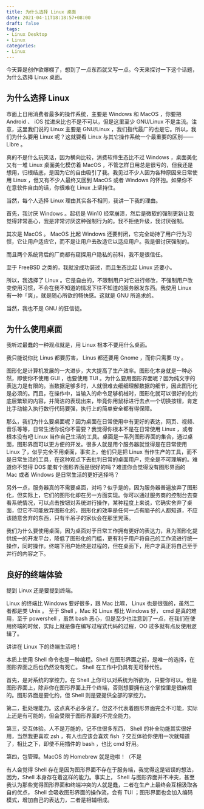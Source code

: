 ```yaml
---
title: 为什么选择 Linux 桌面
date: 2021-04-11T18:18:57+08:00
draft: false
tags:
- Linux Desktop
- Linux
categories:
- Linux
---
```


今天算是创作欲爆棚了，想到了一点东西就又写一点。今天来探讨一下这个话题，为什么选择 Linux 桌面。

## 为什么选择 Linux

市面上日用消费者最多的操作系统，主要是 Windows 和 MacOS ，你要把 Android 、 iOS 拉进来比也不是不可以，但是这里至少 GNU/Linux 不是主流。注意，这里我们说的 Linux 主要是 GNU/Linux ，我们指代最广的也是它。所以，我们为什么要用 Linux 呢？这就要看 Linux 与其它操作系统一个最重要的区别—— Libre 。

真的不是什么玩笑话，因为横向比较，消费软件生态比不过 Windows ，桌面美化又有一堆 Linux 桌面美化模仿着 MacOS ，不管怎样日用总是很亏的，但我还是想用，归根结底，是因为它的自由吸引了我。我见过不少人因为各种原因来日常使用 Linux ，但又有不少人最终又回到 MacOS 或者 Windows 的怀抱。如果你不在意软件自由的话，你很难在 Linux 上坚持住。

当然，每个人选择 Linux 理由其实各不相同，我讲一下我的理由。

首先，我讨厌 Windows 。起初是 Win10 经常崩溃，然后是微软的强制更新让我觉得非常恶心，我是非常讨厌这种强制行为的。我不拒绝升级，我讨厌强制。

其次是 MacOS 。 MacOS 比起 Windows 还要封闭，它完全劫持了用户行为习惯，它让用户适应它，而不是让用户去改造它以适应用户。我是很讨厌强制的。

而且两个系统背后的厂商都有窥探用户隐私的前科，我不是很信任。

至于 FreeBSD 之类的，我就没成功装过，而且生态比起 Linux 还要小。

所以，我选择了 Linux 。它是自由的，不限制用户对它进行修改，不强制用户改变使用习惯，不会在我不知道的情况下往不知道的服务器发东西。我使用 Linux 有一种「爽」，就是随心所欲的畅快感。这就是 GNU 所追求的。

当然，我也不是 GNU 的狂信徒。

## 为什么使用桌面

我听过最蠢的一种观点就是，用 Linux 根本不要用什么桌面。

我只能说你比 Linus 都要厉害， Linus 都还要用 Gnome ，而你只需要 tty 。

图形化是计算机发展的一大进步，大大提高了生产效率。图形化本身就是一种必然，即使你不使用 GUI ，也要使用 TUI 。为什么要用图形界面呢？因为纯文字的表达力是有限的。当数据足够多时，人就很难去细细理解数据的细节，因此图形化是必须的。而且，在操作中，当输入的命令足够机械时，图形化就可以很好的化约底层繁琐的内容，并简洁的表现出来，毕竟你用鼠标进行去点一个切换按钮，肯定比手动输入执行数行代码要强，执行上的简单安全都有得保障。

那么，我们为什么要桌面呢？因为桌面在日常使用中有更好的表达，网页、视频、音乐等等，日常生活你说你不需要？我觉得你根本不是在日常使用 Linux ，或者根本没有吧 Linux 当作自己生活的工具。桌面是一系列图形界面的集合，通过桌面，图形界面可以更方便的开发。很多人就是用个服务器就觉得是在日常使用 Linux 了，似乎完全不用桌面，事实上，他们只是把 Linux 当作生产的工具，而不是日常生活的工具，在这种观点下去批判日常的桌面用户，完全是不可理解的。难道你不觉得 DOS 能有个图形界面是很好的吗？难道你会觉得没有图形界面的 Mac 或者 Windows 是日常生活的更好选择吗？

另外一点，服务器真的不需要桌面，对吗？似乎是的，因为服务器普遍放弃了图形化，但实际上，它们的图形化却在另一方面实现。你可以通过服务商的控制台去查看系统情况，可以点击按钮对系统进行操作，某种程度上来说，它确实舍弃了桌面，但它不可能放弃图形化的，图形化的效率是任何一点有脑子的人都知道，不应该随意舍弃的东西，只有半吊子的家伙会在那里晃荡。

我们为什么要使用桌面，因为桌面对于日常工作拥有更好的表达力，且为图形化提供统一的开发平台，降低了图形化的门槛，更有利于用户将自己的工作流进行统一操作，同时操作。终端下用户始终是过程的，但在桌面下，用户才真正将自己至于并行的内容之下。

## 良好的终端体验

提到 Linux 还是要提到终端。

Linux 的终端比 Windows 要好很多，跟 Mac 比嘛， Linux 也是很强的，虽然二者都是类 Unix 。 至于 Shell ，Mac 和 Linux 都比 Windows 好， cmd 是真的难用，至于 powershell ，虽然 bash 恶心，但是至少也注意到了一点，在我们在使用终端的时候，实际上就是像在编写过程式代码的过程，OO 过多就有点反使用逻辑了。

讲讲在 Linux 下的终端生活吧！

本质上使用 Shell 命令也是一种编程。Shell 在图形界面之前，是唯一的选择，在图形界面之后也仍然没有死亡。 Shell 在工作中仍具有无可替代性。

首先，是对系统的掌控力。在 Shell 上你可以对系统为所欲为，只要你可以。但是图形界面上，除非你在图形界面上开个终端，否则想要拥有这个掌控里是很麻烦的。图形界面是要化约，但 Shell 则是要提供全部的掌控力。

第二，批处理能力。这点真不必多说了。但这不代表着图形界面完全不可能，实际上还是有可能的，但会受限于图形界面的不完全能力。

第三，交互体验。人不是万能的，记不住很多东西， Shell 的补全功能其实很好用，当然我更喜欢 zsh ，有人也应该会喜欢 fish ？交互体验你使用一次就知道了，相比之下，即使不用插件的 bash ，也比 cmd 好用。

第四，包管理。MacOS 的 Homebrew 就是逊啦！（不是

有人会觉得 Shell 存在是因为图形界面不存在于服务端，我觉得这是错误的想法，因为，Shell 本身存在着这样的能力。事实上， Shell 与图形界面并不冲突，甚至我认为那些觉得图形界面和终端冲突的人就是蠢，二者在生产上最终会互相汲取各自的优点， Shell 会吸收图形界面的操作流，会有 TUI ；图形界面也会加入编码模式，增加自己的表达力，二者是相辅相成。
